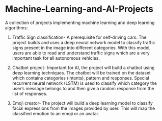 # Machine-Learning-and-AI-Projects
A collection of projects implementing machine learning and deep learning algorithms:
1) Traffic Sign classification- A prerequisite for self-driving cars. The project builds and uses a deep neural network model to classify traffic signs present in the image into different categories. 
With this model, users are able to read and understand traffic signs which are a very important task for all autonomous vehicles.

2) Chatbot project- Important for AI, the project will build a chatbot using deep learning techniques. The chatbot will be trained on the dataset which contains categories (intents), pattern and responses. Special recurrent neural network (LSTM) is used to classify which category the user’s message belongs to and then give a random response from the list of responses.

3) Emoji creator- The project will build a deep learning model to classify facial expressions from the images provided by user. This will map the classified emotion to an emoji or an avatar.

